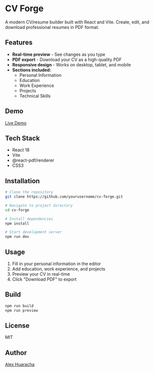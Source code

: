 # CV Forge

A modern CV/resume builder built with React and Vite. Create, edit, and download professional resumes in PDF format.

## Features

- **Real-time preview** - See changes as you type
- **PDF export** - Download your CV as a high-quality PDF
- **Responsive design** - Works on desktop, tablet, and mobile
- **Sections included:**
  - Personal Information
  - Education
  - Work Experience
  - Projects
  - Technical Skills

## Demo

[Live Demo](https://cv-forge.vercel.app)

## Tech Stack

- React 18
- Vite
- @react-pdf/renderer
- CSS3

## Installation

```zsh
# Clone the repository
git clone https://github.com/yourusername/cv-forge.git

# Navigate to project directory
cd cv-forge

# Install dependencies
npm install

# Start development server
npm run dev
```

## Usage

1. Fill in your personal information in the editor
2. Add education, work experience, and projects
3. Preview your CV in real-time
4. Click "Download PDF" to export

## Build

```bash
npm run build
npm run preview
```

## License

MIT

## Author

[Alex Huaracha](https://github.com/Alex-Huaracha)

